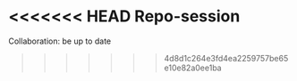 <<<<<<< HEAD
Repo-session
=======
Collaboration: be up to date
>>>>>>> 4d8d1c264e3fd4ea2259757be65e10e82a0ee1ba
